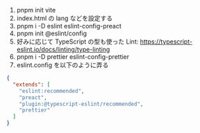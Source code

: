 1. pnpm init vite
1. index.html の lang などを設定する
1. pnpm i -D eslint eslint-config-preact
1. pnpm init @eslint/config
1. 好みに応じて TypeScript の型も使った Lint: https://typescript-eslint.io/docs/linting/type-linting
1. pnpm i -D prettier eslint-config-prettier
1. eslint.config を以下のように弄る

```json
{
  "extends": [
    "eslint:recommended",
    "preact",
    "plugin:@typescript-eslint/recommended",
    "prettier"
  ]
}
```
